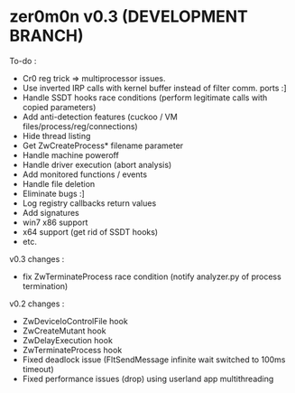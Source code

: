 zer0m0n v0.3 (DEVELOPMENT BRANCH)
=================================

To-do :
+ Cr0 reg trick => multiprocessor issues.
+ Use inverted IRP calls with kernel buffer instead of filter comm. ports :]
+ Handle SSDT hooks race conditions (perform legitimate calls with copied parameters)
+ Add anti-detection features (cuckoo / VM files/process/reg/connections)
+ Hide thread listing
+ Get ZwCreateProcess* filename parameter
+ Handle machine poweroff
+ Handle driver execution (abort analysis)
+ Add monitored functions / events
+ Handle file deletion
+ Eliminate bugs :]
+ Log registry callbacks return values
+ Add signatures
+ win7 x86 support
+ x64 support (get rid of SSDT hooks)
+ etc.

v0.3 changes :
+ fix ZwTerminateProcess race condition (notify analyzer.py of process termination)

v0.2 changes :
+ ZwDeviceIoControlFile hook
+ ZwCreateMutant hook
+ ZwDelayExecution hook
+ ZwTerminateProcess hook
+ Fixed deadlock issue (FltSendMessage infinite wait switched to 100ms timeout)
+ Fixed performance issues (drop) using userland app multithreading
